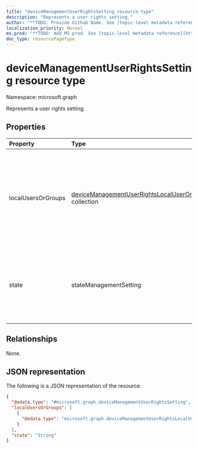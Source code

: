 ```yaml
---
title: "deviceManagementUserRightsSetting resource type"
description: "Represents a user rights setting."
author: "**TODO: Provide Github Name. See [topic-level metadata reference](https://msgo.azurewebsites.net/add/document/guidelines/metadata.html#topic-level-metadata)**"
localization_priority: Normal
ms.prod: "**TODO: Add MS prod. See [topic-level metadata reference](https://msgo.azurewebsites.net/add/document/guidelines/metadata.html#topic-level-metadata)**"
doc_type: resourcePageType
---
```


# deviceManagementUserRightsSetting resource type

Namespace: microsoft.graph



Represents a user rights setting.

## Properties
|Property|Type|Description|
|:---|:---|:---|
|localUsersOrGroups|[deviceManagementUserRightsLocalUserOrGroup](../resources/devicemanagementuserrightslocaluserorgroup.md) collection|Representing a collection of local users or groups which will be set on device if the state of this setting is Allowed. This collection can contain a maximum of 500 elements.|
|state|stateManagementSetting|Representing the current state of this user rights setting. Possible values are: `notConfigured`, `blocked`, `allowed`.|

## Relationships
None.

## JSON representation
The following is a JSON representation of the resource.
<!-- {
  "blockType": "resource",
  "@odata.type": "microsoft.graph.deviceManagementUserRightsSetting"
}
-->
``` json
{
  "@odata.type": "#microsoft.graph.deviceManagementUserRightsSetting",
  "localUsersOrGroups": [
    {
      "@odata.type": "microsoft.graph.deviceManagementUserRightsLocalUserOrGroup"
    }
  ],
  "state": "String"
}
```


